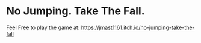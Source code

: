 # No Jumping. Take The Fall.
Feel Free to play the game at: https://jmast1161.itch.io/no-jumping-take-the-fall
